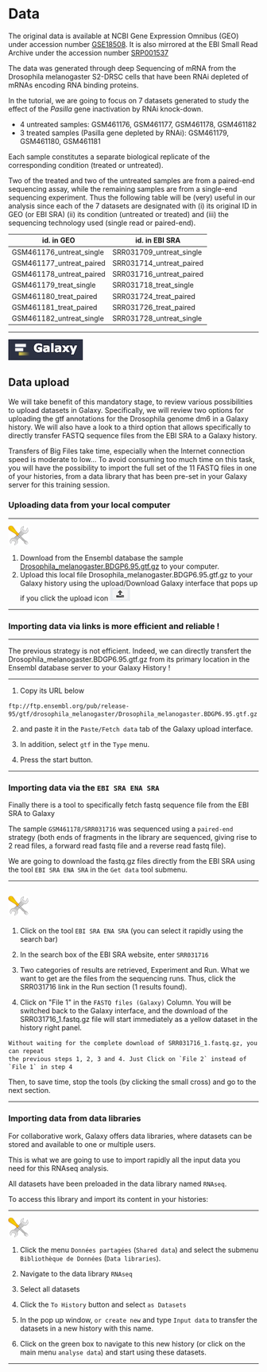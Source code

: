 # Data

The original data is available at NCBI Gene Expression Omnibus (GEO)
under accession number [GSE18508](https://www.ncbi.nlm.nih.gov/geo/query/acc.cgi?acc=GSE18508).
It is also mirrored at the EBI Small Read Archive under the accession number
[SRP001537](https://www.ebi.ac.uk/ena/data/view/SRP001537)

The data was generated through deep Sequencing of mRNA from the Drosophila melanogaster
S2-DRSC cells that have been RNAi depleted of mRNAs encoding RNA binding proteins.

In the tutorial, we are going to focus on 7 datasets generated to study the effect of the
*Pasilla* gene inactivation by RNAi knock-down.

- 4 untreated samples: GSM461176, GSM461177, GSM461178, GSM461182
- 3 treated samples (Pasilla gene depleted by RNAi): GSM461179, GSM461180, GSM461181 

Each sample constitutes a separate biological replicate of the corresponding condition
(treated or untreated).

Two of the treated and two of the untreated samples are from a paired-end sequencing assay,
while the remaining samples are from a single-end sequencing experiment. Thus the following
table will be (very) useful in our analysis since each of the 7 datasets are designated
with (i) its original ID in GEO (or EBI SRA) (ii)  its condition (untreated or treated)
and (iii) the sequencing technology used (single read or paired-end).

| id. in GEO               | id. in EBI SRA           |
|--------------------------|--------------------------|
|GSM461176_untreat_single  |SRR031709_untreat_single  |
|GSM461177_untreat_paired  |SRR031714_untreat_paired  |
|GSM461178_untreat_paired  |SRR031716_untreat_paired  |
|GSM461179_treat_single    |SRR031718_treat_single    |
|GSM461180_treat_paired    |SRR031724_treat_paired    |
|GSM461181_treat_paired    |SRR031726_treat_paired    |
|GSM461182_untreat_single  |SRR031728_untreat_single  |

----
![](images/galaxylogo.png)

## Data upload

We will take benefit of this mandatory stage, to review various possibilities to upload
datasets in Galaxy. Specifically, we will review two options for uploading the gtf annotations
for the Drosophila genome dm6 in a Galaxy history. We will also have a look to a third option
that allows specifically to directly transfer FASTQ sequence files from the EBI SRA to a Galaxy history.

Transfers of Big Files take time, especially when the Internet connection speed is moderate to low...
To avoid consuming too much time on this task, you will have the possibility to import the full set
of the 11 FASTQ files in one of your histories, from a data library that has been pre-set in your Galaxy
server for this training session.

### Uploading data from your local computer

----
![](images/tool_small.png)

1. Download from the Ensembl database the sample [Drosophila_melanogaster.BDGP6.95.gtf.gz](ftp://ftp.ensembl.org/pub/release-95/gtf/drosophila_melanogaster/Drosophila_melanogaster.BDGP6.95.gtf.gz) to your computer.
2. Upload this local file Drosophila_melanogaster.BDGP6.95.gtf.gz to your Galaxy history using the upload/Download
Galaxy interface that pops up if you click the upload icon  ![](images/upload_button.png)
----

### Importing data via links is more efficient and reliable !

----
[](images/tool_small.png)

The previous strategy is not efficient. Indeed, we can directly transfert the Drosophila_melanogaster.BDGP6.95.gtf.gz
from its primary location in the Ensembl database server to your Galaxy History !

----

1. Copy its URL below 
    
```
ftp://ftp.ensembl.org/pub/release-95/gtf/drosophila_melanogaster/Drosophila_melanogaster.BDGP6.95.gtf.gz
```
    
2. and paste it in the `Paste/Fetch data` tab of the Galaxy upload interface.

3. In addition, select `gtf` in the `Type` menu.

4. Press the start button.

----

### Importing data via the `EBI SRA ENA SRA`

Finally there is a tool to specifically fetch fastq sequence file from the EBI SRA to Galaxy

The sample `GSM461178/SRR031716` was sequenced using a `paired-end` strategy (both ends of fragments
in the library are sequenced, giving rise to 2 read files, a forward read fastq file and a reverse
read fastq file).

We are going to download the fastq.gz files directly from
the EBI SRA using the tool `EBI SRA ENA SRA` in the `Get data` tool submenu.

----
 ![](images/tool_small.png)
----
  
  1. Click on the tool `EBI SRA ENA SRA` (you can select it rapidly using the search bar)
  
  2. In the search box of the EBI SRA website, enter `SRR031716`
  
  3. Two categories of results are retrieved, Experiment and Run.
    What we want to get are the files from the sequencing runs. Thus, click the
    SRR031716 link in the Run section (1 results found).
  
  4. Click on "File 1" in the `FASTQ files (Galaxy)` Column.
    You will be switched back to the Galaxy interface, and the download of the
    SRR031716_1.fastq.gz file will start immediately as a yellow dataset in the history right panel.
    
    Without waiting for the complete download of SRR031716_1.fastq.gz, you can repeat
    the previous steps 1, 2, 3 and 4. Just Click on `File 2` instead of `File 1` in step 4

Then, to save time, stop the tools (by clicking the small cross) and go to the next section.

----
    
### Importing data from data libraries

For collaborative work, Galaxy offers data libraries, where datasets can be stored and
available to one or multiple users.

This is what we are going to use to import rapidly all the input data you need for this RNAseq
analysis.

All datasets have been preloaded in the data library named `RNAseq`.

To access this library and import its content in your histories:

  ----
  ![](images/tool_small.png)
  
  1. Click the menu `Données partagées` (`Shared data`) and select the submenu
  `Bibliothèque de Données` (`Data libraries`).
  
  2. Navigate to the data library `RNAseq`
  
  3. Select all datasets
  
  4. Click the `To History` button and select `as Datasets`
  
  5. In the pop up window, `or create new` and type `Input data` to transfer the datasets
  in a new history with this name.
  
  6. Click on the green box to navigate to this new history (or click on the main menu `analyse data`)
  and start using these datasets.
----
